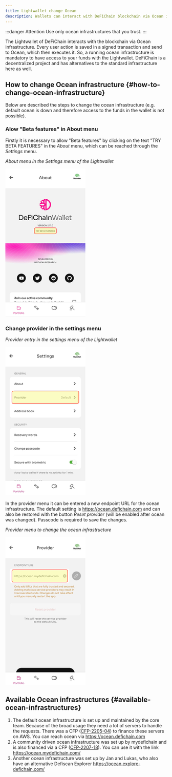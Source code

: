 ```yaml
---
title: Lightwallet change Ocean
description: Wallets can interact with DeFiChain blockchain via Ocean infrastructure. List of different Ocean infrastructures that are available.
---
```


:::danger Attention
Use only ocean infrastructures that you trust.
:::

The Lightwallet of DeFiChain interacts with the blockchain via Ocean infrastructure. Every user action is saved in a signed transaction and send to Ocean, which then executes it. So, a running ocean infrastructure is mandatory to have access to your funds with the Lightwallet. DeFiChain is a decentralized project and has alternatives to the standard infrastructure here as well.

## How to change Ocean infrastructure {#how-to-change-ocean-infrastructure}

Below are described the steps to change the ocean infrastructure (e.g. default ocean is down and therefore access to the funds in the wallet is not possible).

### Alow "Beta features" in About menu

Firstly it is necessary to allow "Beta features" by clicking on the text "TRY BETA FEATURES" in the _About_ menu, which can be reached through the _Settings_ menu.

_About menu in the Settings menu of the Lightwallet_

![Provider entry in the settings menu of the Lightwallet](./../media/Lightwallet_about_menu.jpg)

### Change provider in the settings menu

_Provider entry in the settings menu of the Lightwallet_

![Provider entry in the settings menu of the Lightwallet](./../media/Lightwallet_settings_Provider.jpg)

In the provider menu it can be entered a new endpoint URL for the ocean infrastructure. The default setting is <https://ocean.defichain.com> and can also be restored with the button _Reset provider_ (will be enabled after ocean was changed). Passcode is required to save the changes.

_Provider menu to change the ocean infrastructure_

![Provider menu to change the ocean infrastructure](./../media/Lightwallet_provider_menu.jpg)

## Available Ocean infrastructures {#available-ocean-infrastructures}

1.  The default ocean infrastructure is set up and maintained by the core team. Because of the broad usage they need a lot of servers to handle the requests. There was a CFP ([CFP-2205-04](https://github.com/DeFiCh/dfips/issues/147)) to finance these servers on AWS. You can reach ocean via <https://ocean.defichain.com>
2.  A community driven ocean infrastructure was set up by mydefichain and is also financed via a CFP ([CFP-2207-18](https://github.com/DeFiCh/dfips/issues/187)). You can use it with the link <https://ocean.mydefichain.com/>
3.  Another ocean infrastructure was set up by Jan and Lukas, who also have an alternative Defiscan Explorer <https://ocean.explore-defichain.com/>

